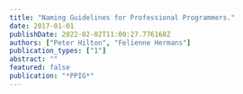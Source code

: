 ```yaml
---
title: "Naming Guidelines for Professional Programmers."
date: 2017-01-01
publishDate: 2022-02-02T11:00:27.776168Z
authors: ["Peter Hilton", "Felienne Hermans"]
publication_types: ["1"]
abstract: ""
featured: false
publication: "*PPIG*"
---
```


